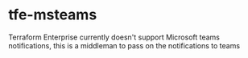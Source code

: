 # tfe-msteams
Terraform Enterprise currently doesn't support Microsoft teams notifications, this is a middleman to pass on the notifications to teams
